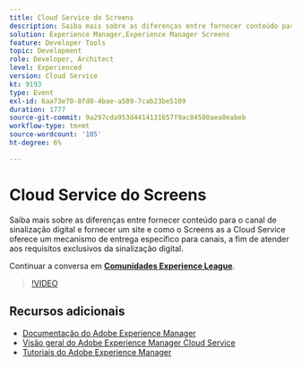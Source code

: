 ```yaml
---
title: Cloud Service do Screens
description: Saiba mais sobre as diferenças entre fornecer conteúdo para o canal de sinalização digital e fornecer um site e como o Screens as a Cloud Service oferece um mecanismo de entrega específico para canais, a fim de atender aos requisitos exclusivos da sinalização digital.
solution: Experience Manager,Experience Manager Screens
feature: Developer Tools
topic: Development
role: Developer, Architect
level: Experienced
version: Cloud Service
kt: 9193
type: Event
exl-id: 6aa73e70-8fd0-4bae-a589-7cab23be5109
duration: 1777
source-git-commit: 9a297cda953d4414131657f9ac84580aea0eabeb
workflow-type: tm+mt
source-wordcount: '105'
ht-degree: 6%

---
```


# Cloud Service do Screens

Saiba mais sobre as diferenças entre fornecer conteúdo para o canal de sinalização digital e fornecer um site e como o Screens as a Cloud Service oferece um mecanismo de entrega específico para canais, a fim de atender aos requisitos exclusivos da sinalização digital.

Continuar a conversa em **[Comunidades Experience League](https://adobe.ly/3umX8Be)**.

>[!VIDEO](https://video.tv.adobe.com/v/337885/?quality=12&learn=on&hidetitle=true)

## Recursos adicionais

- [Documentação do Adobe Experience Manager](https://experienceleague.adobe.com/docs/experience-manager-cloud-service.html?lang=pt-BR)
- [Visão geral do Adobe Experience Manager Cloud Service](https://experienceleague.adobe.com/docs/experience-manager-cloud-service/overview/home.html)
- [Tutoriais do Adobe Experience Manager](https://experienceleague.adobe.com/docs/experience-manager-tutorials.html)

